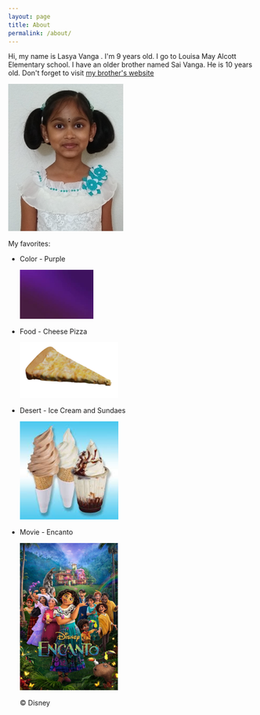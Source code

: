 ```yaml
---
layout: page
title: About
permalink: /about/
---
```


Hi, my name is Lasya Vanga . I'm 9 years old. I go to Louisa May Alcott Elementary school. I have an older brother named Sai Vanga. He is 10 years old.
Don't forget to visit [my brother's website](https://sai.rocks)

<img alt="Me!" src="/assets/photos/me-about.jpg" height="300">

My favorites:

- Color - Purple

  <img alt="Purple" src="/assets/favorites/purple.jpeg" width="150">

- Food - Cheese Pizza

  <img alt="Pizza" src="/assets/favorites/pizza.png" width="200">

- Desert - Ice Cream and Sundaes

  <img alt="Ice Cream and Sundaes" src="/assets/favorites/sundaes.jpeg" height="200">

- Movie - Encanto

  <img alt="Encanto" src="/assets/favorites/encanto.jpeg" height="300">

  &copy; Disney
